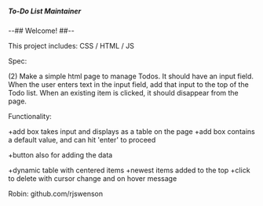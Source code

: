 ##### To-Do List Maintainer #####

--## Welcome! ##--

This project includes: CSS / HTML / JS

Spec:

   (2) Make a simple html page to manage Todos. It should have an input  field. When the user enters text in the input field, add that input to the top of the Todo list. When an existing item is clicked, it should disappear from the page.

Functionality:

   +add box takes input and displays as a table on the page
   +add box contains a default value, and can hit 'enter' to proceed

   +button also for adding the data

   +dynamic table with centered items
   +newest items added to the top
   +click to delete with cursor change and on hover message


Robin:  github.com/rjswenson